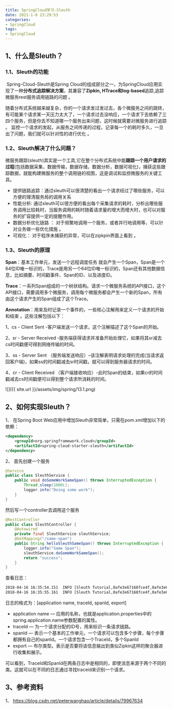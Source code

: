 ```yaml
---
title: SpringCloud学习-Sleuth
date: 2021-1-8 23:29:53
categories:
- SpringCloud
tags:
- SpringCloud
---
```


## 1、什么是Sleuth？

### 1.1、Sleuth的功能

​      Spring-Cloud-Sleuth是Spring Cloud的组成部分之一，为SpringCloud应用实现了一种**分布式追踪解决方案**，其兼容了**Zipkin, HTrace和log-based**追踪,追踪微服务rest服务调用链路的问题 。

​    随着分布式系统越来越复杂，你的一个请求发过发过去，各个微服务之间的跳转，有可能某个请求某一天压力太大了，一个请求过去没响应，一个请求下去依赖了三四个服务，但是你去不知道哪一个服务出来问题，这时候就需要对微服务进行追踪 。 监控一个请求的发起，从服务之间传递的过程，记录每一个的耗时多久，一旦出了问题，我们就可以针对性的进行优化 。

### 1.2、Sleuth解决了什么问题？

​    微服务跟踪(sleuth)其实是一个工具,它在整个分布式系统中能**跟踪一个用户请求的过程**(包括数据采集，数据传输，数据存储，数据分析，数据可视化)，捕获这些跟踪数据，就能构建微服务的整个调用链的视图，这是调试和监控微服务的关键工具。 

-  提供链路追踪：通过sleuth可以很清楚的看出一个请求经过了哪些服务，可以方便的理清服务局的调用关系 
-  性能分析: 通过sleuth可以很方便的看出每个采集请求的耗时，分析出哪些服务调用比较耗时，当服务调用的耗时随着请求量的增大而增大时，也可以对服务的扩容提供一定的提醒作用。
-  数据分析优化链路 ： 对于频繁地调用一个服务，或者并行地调用等，可以针对业务做一些优化措施 。
-  可视化： 对于程序未捕获的异常，可以在zipkpin界面上看到 。

### 1.3、Sleuth的原理

**Span**：基本工作单元，发送一个远程调度任务 就会产生一个Span，Span是一个64位ID唯一标识的，Trace是用另一个64位ID唯一标识的，Span还有其他数据信息，比如摘要、时间戳事件、Span的ID、以及进度ID。

**Trace**：一系列Span组成的一个树状结构。请求一个微服务系统的API接口，这个API接口，需要调用多个微服务，调用每个微服务都会产生一个新的Span，所有由这个请求产生的Span组成了这个Trace。

**Annotation**：用来及时记录一个事件的，一些核心注解用来定义一个请求的开始和结束 。这些注解包括以下：

1、cs - Client Sent -客户端发送一个请求，这个注解描述了这个Span的开始。

2、sr - Server Received -服务端获得请求并准备开始处理它，如果将其sr减去cs时间戳便可得到网络传输的时间。

3、ss - Server Sent （服务端发送响应）–该注解表明请求处理的完成(当请求返回客户端)，如果ss的时间戳减去sr时间戳，就可以得到服务器请求的时间。

4、cr - Client Received （客户端接收响应）-此时Span的结束，如果cr的时间戳减去cs时间戳便可以得到整个请求所消耗的时间。

![]({{ site.url }}/assets/img/spring/13.1.png)

## 2、如何实现Sleuth？

1、 在Spring Boot Web应用中增加Sleuth非常简单，只需在pom.xml增加以下的依赖： 

```xml
<dependency>
    <groupId>org.springframework.cloud</groupId>
    <artifactId>spring-cloud-starter-sleuth</artifactId>
</dependency>
```

2、 首先创建一个服务 

```java
@Service
public class SleuthService {
    public void doSomeWorkSameSpan() throws InterruptedException {
        Thread.sleep(1000L);
        logger.info("Doing some work");
    }
}
```

 然后写一个controller去调用这个服务 

```java
@RestController
public class SleuthController {
    @Autowired
    private final SleuthService sleuthService;
    @GetMapping("/same-span")
    public String helloSleuthSameSpan() throws InterruptedException {
        logger.info("Same Span");
        sleuthService.doSomeWorkSameSpan();
        return "success";
    }
}
```

查看日志：

```xml
2018-04-16 16:35:54.151  INFO [Sleuth Tutorial,0afe3e67168fce4f,0afe3e67168fce4f,false] 5968 --- [nio-8080-exec-1] c.p.s.cloud.sleuth.SleuthController      : Same Span
2018-04-16 16:35:55.161  INFO [Sleuth Tutorial,0afe3e67168fce4f,0afe3e67168fce4f,false] 5968 --- [nio-8080-exec-1] c.p.spring.cloud.sleuth.SleuthService    : Doing some work
```

日志的格式为：[application name, traceId, spanId, export]

- application name — 应用的名称，也就是application.properties中的spring.application.name参数配置的属性。
- traceId — 为一个请求分配的ID号，用来标识一条请求链路。
- spanId — 表示一个基本的工作单元，一个请求可以包含多个步骤，每个步骤都拥有自己的spanId。一个请求包含一个TraceId，多个SpanId
- export — 布尔类型。表示是否要将该信息输出到类似Zipkin这样的聚合器进行收集和展示。

​    可以看到，TraceId和SpanId在两条日志中是相同的，即使消息来源于两个不同的类。这就可以在不同的日志通过寻找traceid来识别一个请求。

## 3、参考资料

1、 https://blog.csdn.net/peterwanghao/article/details/79967634 



